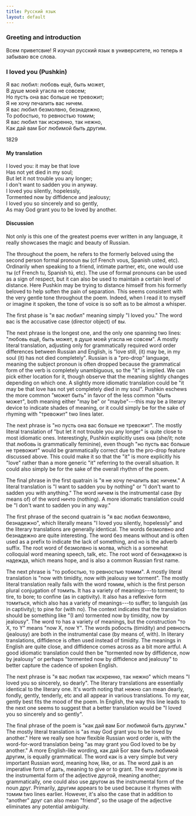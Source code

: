 ```yaml
---
title: Русский язык
layout: default
---
```



### Greeting and introduction

Всем приветсвие! Я изучал русский язык в университете, но теперь я забываю все слова.

### I loved you (Pushkin)

Я вас любил: любовь ещё, быть может,<br>
В душе моей угасла не совсем;<br>
Но пусть она вас больше не тревожит;<br>
Я не хочу печалить вас ничем.<br>
Я вас любил безмолвно, безнадежно,<br>
То робостью, то ревностью томим;<br>
Я вас любил так искренно, так нежно,<br>
Как дай вам Бог любимой быть другим.<br>

1829

#### My translation

I loved you: it may be that love<br>
Has not yet died in my soul;<br>
But let it not trouble you any longer;<br>
I don't want to sadden you in anyway.<br>
I loved you silently, hopelessly,<br>
Tormented now by diffidence and jealousy;<br>
I loved you so sincerely and so gently,<br>
As may God grant you to be loved by another.<br>

#### Discussion

Not only is this one of the greatest poems ever
written in any language, it really showcases
the magic and beauty of Russian.

The throughout the poem, he refers to the formerly
beloved using the second person formal pronoun
вы (cf French vous, Spanish usted, etc).  Ordinarily
when speaking to a friend, intimate partner, etc, one
would use ты (cf French tu, Spanish tú, etc).
The use of formal pronouns can be used as a sign of respect,
but it can also be used to maintain a certain level of distance.
Here Pushkin may be trying to distance himself from
his formerly beloved to help soften the pain of separation.
This seems consistent with the very gentle tone throughout the poem.
Indeed, when I read it to myself or imagine it spoken, the tone of
voice is so soft as to be almost a whisper.

The first phase is "я вас любил"
meaning simply "I loved you."  The word
вас is the accusative case (director object) of вы.

The next phrase is the longest one, and the only one spanning two lines:
"любовь ещё, быть может, в душе моей угасла не совсем".
A mostly literal translation, adjusting only for grammatically required word
order differences between Russian and English,
is "love still, (it) may be,
in my soul (it) has not died completely".
Russian is a "pro-drop" language, meaning
the subject pronoun is often dropped because
the grammatical form of the verb is completely
unambiguous, so the "it" is implied.  We can pick
either location for it, though observe that the
meaning slightly changes depending on which one.
A slightly more idiomatic translation could be
"it may be that love has not yet completely died in my soul".
Pushkin
eschews the more common "может быть"
in favor of the less common
"быть может",
both meaning either "may be" or "maybe"---this
may be a literary device to indicate shades of meaning,
or it could simply be for the sake of rhyming with
"тревожит" two lines later.

The next phrase is
"но пусть она вас больше не тревожит".
The mostly literal translation of
"but let it not trouble you any longer"
is quite close to most idiomatic ones.
Interestingly, Pushkin explicitly uses
она (she/it; note that любовь is grammatically feminine),
even though "но пусть вас больше не тревожит"
would be grammatically correct due to the pro-drop
feature discussed above.  This could make it so
that the "it" is more explicitly his "love" rather
than a more generic "it" referring to the overall
situation.  It could also simply be for the sake of
the overall rhythm of the poem.

The final phrase in the first quatrain is
"я не хочу печалить вас ничем."  A literal
translation is "I want to sadden you by nothing"
or "I don't want to sadden you with anything."
The word ничем is the instrumental case
(by means of) of the word
ничто (nothing).  A more idiomatic
translation could be "I don't want to sadden you in any way."

The first phrase of the second quatrain is
"я вас любил безмолвно, безнадежно",
which literally means "I loved you silently, hopelessly"
and the literary translations are generally identical.
The words безмолвно and безнадежно are quite interesting.
The word без means without and is often used as a prefix
to indicate the lack of something, and но is the adverb
suffix.  The root word of безмолвно is молва, which is a
somewhat colloquial word meaning speech, talk, etc.
The root word of безнадежно is надежда, which means
hope, and is also a common Russian first name.

The next phrase is
"то робостью, то ревностью томим".
A mostly literal translation is
"now with timidity, now with jealousy we torment".
The mostly literal translation really fails with
the word томим, which is the first person plural
conjugation of томить. It has a variety of
meanings---to torment; to tire, to bore; to confine
(as in captivity).  It also has a reflexive form
томиться, which also has a variety of meanings---to suffer;
to languish (as in captivity); to pine for (with по).
The context indicates that the translation should be
something like
"(I am) tormented now by timidity, now by jealousy".
The word то has a variety of meanings, but the construction
"то X, то Y" means "now X, now Y".
The words робость (timidity) and ревность (jealousy)
are both in the instrumental case (by means of, with).
In literary translations, diffidence is often used instead
of timidity.  The meanings in English are quite close,
and diffidence comes across as a bit more artful.
A good idiomatic translation could then be
"tormented now by diffidence, now by jealousy"
or perhaps
"tormented now by diffidence and jealousy"
to better capture the cadence of spoken English.

The next phrase is
"я вас любил так искренно, так нежно"
which means
"I loved you so sincerely, so dearly".
The literary translations are essentially
identical to the literary one.
It's worth noting that нежно can mean
dearly, fondly, gently, tenderly, etc
and all
appear in various translations.  To my ear,
gently best fits the mood of the poem.
In English, the way this line leads
to the next one seems to suggest that
a better translation would be
"I loved you so sincerely and so gently".


The final phrase of the poem is
"как дай вам Бог любимой быть другим."
The mostly literal translation is
"as may God grant you to be loved by another."
Here we really see how flexible Russian word order is,
with the word-for-word translation being
"as may grant you God loved to be by another."
A more English-like wording,
как дай Бог вам быть любимой другим,
is equally grammatical.
The word как is a very simple but very important
Russian word, meaning how, like, or as.
The word дай is an imperative form of дать, meaning
to give or to grant.
The word другим is the instrumental form
of the adjective другой, meaning another;
grammatically, one could also use
другом as the instrumental form of the noun друг.
Primarily, другим appears to be used because it
rhymes with томим two lines earlier.  However, it's
also the case that in addition to "another"
друг can also mean "friend", so the usage of
the adjective eliminates any potential ambiguity.

